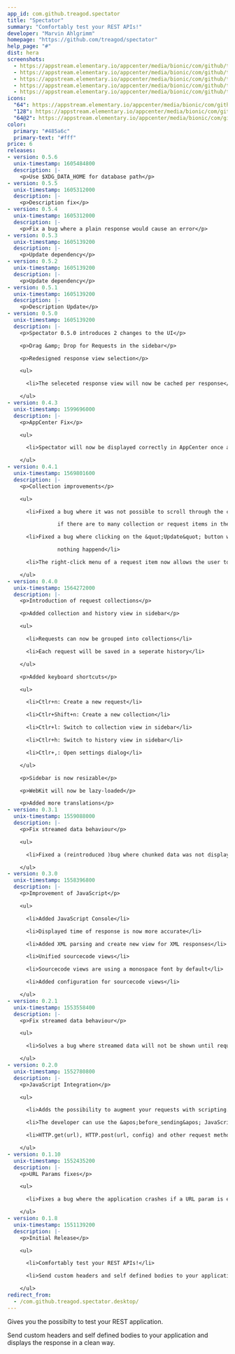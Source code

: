 ```yaml
---
app_id: com.github.treagod.spectator
title: "Spectator"
summary: "Comfortably test your REST APIs!"
developer: "Marvin Ahlgrimm"
homepage: "https://github.com/treagod/spectator"
help_page: "#"
dist: hera
screenshots:
  - https://appstream.elementary.io/appcenter/media/bionic/com/github/treagod.spectator/84AB1F18324D910E1E4FA3A8FB0B7C9F/screenshots/image-1_orig.png
  - https://appstream.elementary.io/appcenter/media/bionic/com/github/treagod.spectator/84AB1F18324D910E1E4FA3A8FB0B7C9F/screenshots/image-2_orig.png
  - https://appstream.elementary.io/appcenter/media/bionic/com/github/treagod.spectator/84AB1F18324D910E1E4FA3A8FB0B7C9F/screenshots/image-3_orig.png
  - https://appstream.elementary.io/appcenter/media/bionic/com/github/treagod.spectator/84AB1F18324D910E1E4FA3A8FB0B7C9F/screenshots/image-4_orig.png
  - https://appstream.elementary.io/appcenter/media/bionic/com/github/treagod.spectator/84AB1F18324D910E1E4FA3A8FB0B7C9F/screenshots/image-5_orig.png
icons:
  "64": https://appstream.elementary.io/appcenter/media/bionic/com/github/treagod.spectator/84AB1F18324D910E1E4FA3A8FB0B7C9F/icons/64x64/com.github.treagod.spectator_com.github.treagod.spectator.png
  "128": https://appstream.elementary.io/appcenter/media/bionic/com/github/treagod.spectator/84AB1F18324D910E1E4FA3A8FB0B7C9F/icons/128x128/com.github.treagod.spectator_com.github.treagod.spectator.png
  "64@2": https://appstream.elementary.io/appcenter/media/bionic/com/github/treagod.spectator/84AB1F18324D910E1E4FA3A8FB0B7C9F/icons/64x64@2/com.github.treagod.spectator_com.github.treagod.spectator.png
color:
  primary: "#485a6c"
  primary-text: "#fff"
price: 6
releases:
- version: 0.5.6
  unix-timestamp: 1605484800
  description: |-
    <p>Use $XDG_DATA_HOME for database path</p>
- version: 0.5.5
  unix-timestamp: 1605312000
  description: |-
    <p>Description fix</p>
- version: 0.5.4
  unix-timestamp: 1605312000
  description: |-
    <p>Fix a bug where a plain response would cause an error</p>
- version: 0.5.3
  unix-timestamp: 1605139200
  description: |-
    <p>Update dependency</p>
- version: 0.5.2
  unix-timestamp: 1605139200
  description: |-
    <p>Update dependency</p>
- version: 0.5.1
  unix-timestamp: 1605139200
  description: |-
    <p>Description Update</p>
- version: 0.5.0
  unix-timestamp: 1605139200
  description: |-
    <p>Spectator 0.5.0 introduces 2 changes to the UI</p>

    <p>Drag &amp; Drop for Requests in the sidebar</p>

    <p>Redesigned response view selection</p>

    <ul>

      <li>The seleceted response view will now be cached per response</li>

    </ul>
- version: 0.4.3
  unix-timestamp: 1599696000
  description: |-
    <p>AppCenter Fix</p>

    <ul>

      <li>Spectator will now be displayed correctly in AppCenter once again.</li>

    </ul>
- version: 0.4.1
  unix-timestamp: 1569801600
  description: |-
    <p>Collection improvements</p>

    <ul>

      <li>Fixed a bug where it was not possible to scroll through the collections

                if there are to many collection or request items in the collection-sidebar</li>

      <li>Fixed a bug where clicking on the &quot;Update&quot; button when editing a collection

                nothing happend</li>

      <li>The right-click menu of a request item now allows the user to clone a request</li>

    </ul>
- version: 0.4.0
  unix-timestamp: 1564272000
  description: |-
    <p>Introduction of request collections</p>

    <p>Added collection and history view in sidebar</p>

    <ul>

      <li>Requests can now be grouped into collections</li>

      <li>Each request will be saved in a seperate history</li>

    </ul>

    <p>Added keyboard shortcuts</p>

    <ul>

      <li>Ctlr+n: Create a new request</li>

      <li>Ctlr+Shift+n: Create a new collection</li>

      <li>Ctlr+l: Switch to collection view in sidebar</li>

      <li>Ctlr+h: Switch to history view in sidebar</li>

      <li>Ctlr+,: Open settings dialog</li>

    </ul>

    <p>Sidebar is now resizable</p>

    <p>WebKit will now be lazy-loaded</p>

    <p>Added more translations</p>
- version: 0.3.1
  unix-timestamp: 1559088000
  description: |-
    <p>Fix streamed data behaviour</p>

    <ul>

      <li>Fixed a (reintroduced )bug where chunked data was not displayed</li>

    </ul>
- version: 0.3.0
  unix-timestamp: 1558396800
  description: |-
    <p>Improvement of JavaScript</p>

    <ul>

      <li>Added JavaScript Console</li>

      <li>Displayed time of response is now more accurate</li>

      <li>Added XML parsing and create new view for XML responses</li>

      <li>Unified sourcecode views</li>

      <li>Sourcecode views are using a monospace font by default</li>

      <li>Added configuration for sourcecode views</li>

    </ul>
- version: 0.2.1
  unix-timestamp: 1553558400
  description: |-
    <p>Fix streamed data behaviour</p>

    <ul>

      <li>Solves a bug where streamed data will not be shown until request finished (which might be never)</li>

    </ul>
- version: 0.2.0
  unix-timestamp: 1552780800
  description: |-
    <p>JavaScript Integration</p>

    <ul>

      <li>Adds the possibility to augment your requests with scripting.</li>

      <li>The developer can use the &apos;before_sending&apos; JavaScript function to augment the request.</li>

      <li>HTTP.get(url), HTTP.post(url, config) and other request methods are available from script</li>

    </ul>
- version: 0.1.10
  unix-timestamp: 1552435200
  description: |-
    <p>URL Params fixes</p>

    <ul>

      <li>Fixes a bug where the application crashes if a URL param is entered from key-value view without a URL</li>

    </ul>
- version: 0.1.8
  unix-timestamp: 1551139200
  description: |-
    <p>Initial Release</p>

    <ul>

      <li>Comfortably test your REST APIs!</li>

      <li>Send custom headers and self defined bodies to your application and displays the response in a clean way.</li>

    </ul>
redirect_from:
  - /com.github.treagod.spectator.desktop/
---
```


<p>Gives you the possibilty to test your REST application.</p>
<p>Send custom headers and self defined bodies to your application and
      displays the response in a clean way.</p>